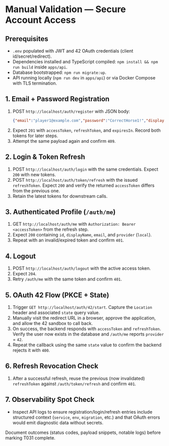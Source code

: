 # Manual Validation — Secure Account Access

## Prerequisites
- `.env` populated with JWT and 42 OAuth credentials (client id/secret/redirect).
- Dependencies installed and TypeScript compiled: `npm install && npm run build` inside `apps/api`.
- Database bootstrapped: `npm run migrate:up`.
- API running locally (`npm run dev` in `apps/api`) or via Docker Compose with TLS termination.

## 1. Email + Password Registration
1. POST `http://localhost/auth/register` with JSON body:
   ```json
   {"email":"player1@example.com","password":"CorrectHorse1!","displayName":"PlayerOne"}
   ```
2. Expect `201` with `accessToken`, `refreshToken`, and `expiresIn`. Record both tokens for later steps.
3. Attempt the same payload again and confirm `409`.

## 2. Login & Token Refresh
1. POST `http://localhost/auth/login` with the same credentials. Expect `200` with new tokens.
2. POST `http://localhost/auth/token/refresh` with the issued `refreshToken`. Expect `200` and verify the returned `accessToken` differs from the previous one.
3. Retain the latest tokens for downstream calls.

## 3. Authenticated Profile (`/auth/me`)
1. GET `http://localhost/auth/me` with `Authorization: Bearer <accessToken>` from the refresh step.
2. Expect `200` containing `id`, `displayName`, `email`, and `provider` (`local`).
3. Repeat with an invalid/expired token and confirm `401`.

## 4. Logout
1. POST `http://localhost/auth/logout` with the active access token.
2. Expect `204`.
3. Retry `/auth/me` with the same token and confirm `401`.

## 5. OAuth 42 Flow (PKCE + State)
1. Trigger `GET http://localhost/auth/42/start`. Capture the `Location` header and associated `state` query value.
2. Manually visit the redirect URL in a browser, approve the application, and allow the 42 sandbox to call back.
3. On success, the backend responds with `accessToken` and `refreshToken`. Verify the user now exists in the database and `/auth/me` reports `provider` = `42`.
4. Repeat the callback using the same `state` value to confirm the backend rejects it with `400`.

## 6. Refresh Revocation Check
1. After a successful refresh, reuse the previous (now invalidated) `refreshToken` against `/auth/token/refresh` and confirm `401`.

## 7. Observability Spot Check
- Inspect API logs to ensure registration/login/refresh entries include structured context (`service`, `env`, `migration`, etc.) and that OAuth errors would emit diagnostic data without secrets.

Document outcomes (status codes, payload snippets, notable logs) before marking T031 complete.
